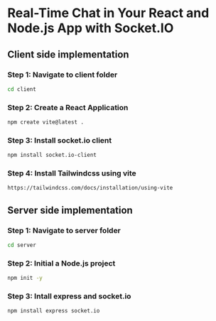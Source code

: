 # Real-Time Chat in Your React and Node.js App with Socket.IO

## Client side implementation

### Step 1: Navigate to client folder

```bash
cd client
```

### Step 2: Create a React Application 

```bash
npm create vite@latest .
```

### Step 3: Install socket.io client

```bash
npm install socket.io-client
```

### Step 4: Install Tailwindcss using vite

```bash
https://tailwindcss.com/docs/installation/using-vite
```

## Server side implementation

### Step 1: Navigate to server folder

```bash
cd server
```

### Step 2: Initial a Node.js project

```bash
npm init -y
```

### Step 3: Intall express and socket.io

```bash
npm install express socket.io
```



